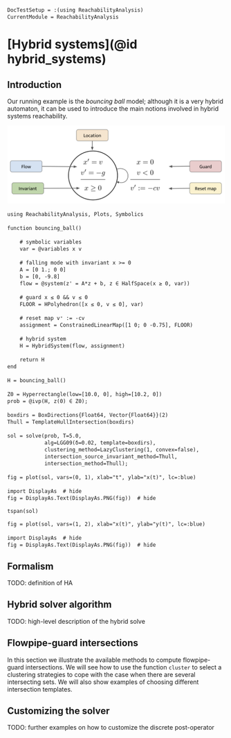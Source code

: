 ```@meta
DocTestSetup = :(using ReachabilityAnalysis)
CurrentModule = ReachabilityAnalysis
```

# [Hybrid systems](@id hybrid_systems)

## Introduction

Our running example is the *bouncing ball* model; although it is a very hybrid automaton,
it can be used to introduce the main notions involved in hybrid systems reachability.

![Hybrid automaton of the bouncing ball model](../assets/bouncing_ball_annotations.png)

```@example bouncing_ball
using ReachabilityAnalysis, Plots, Symbolics

function bouncing_ball()

    # symbolic variables
    var = @variables x v

    # falling mode with invariant x >= 0
    A = [0 1.; 0 0]
    b = [0, -9.8]
    flow = @system(z' = A*z + b, z ∈ HalfSpace(x ≥ 0, var))

    # guard x ≤ 0 && v ≤ 0
    FLOOR = HPolyhedron([x ≤ 0, v ≤ 0], var)

    # reset map v⁺ := -cv
    assignment = ConstrainedLinearMap([1 0; 0 -0.75], FLOOR)

    # hybrid system
    H = HybridSystem(flow, assignment)

    return H
end

H = bouncing_ball()

Z0 = Hyperrectangle(low=[10.0, 0], high=[10.2, 0])
prob = @ivp(H, z(0) ∈ Z0);

boxdirs = BoxDirections{Float64, Vector{Float64}}(2)
Thull = TemplateHullIntersection(boxdirs)

sol = solve(prob, T=5.0,
            alg=LGG09(δ=0.02, template=boxdirs),
            clustering_method=LazyClustering(1, convex=false),
            intersection_source_invariant_method=Thull,
            intersection_method=Thull);

fig = plot(sol, vars=(0, 1), xlab="t", ylab="x(t)", lc=:blue)

import DisplayAs  # hide
fig = DisplayAs.Text(DisplayAs.PNG(fig))  # hide
```

```@example bouncing_ball
tspan(sol)
```

```@example bouncing_ball
fig = plot(sol, vars=(1, 2), xlab="x(t)", ylab="y(t)", lc=:blue)

import DisplayAs  # hide
fig = DisplayAs.Text(DisplayAs.PNG(fig))  # hide
```

## Formalism

TODO: definition of HA

## Hybrid solver algorithm

TODO: high-level description of the hybrid solve

## Flowpipe-guard intersections

In this section we illustrate the available methods to compute flowpipe-guard intersections. We will see how to use the function `cluster` to select a clustering strategies to cope with the case when there are several intersecting sets. We will also show examples of choosing different intersection templates.

## Customizing the solver

TODO: further examples on how to customize the discrete post-operator
